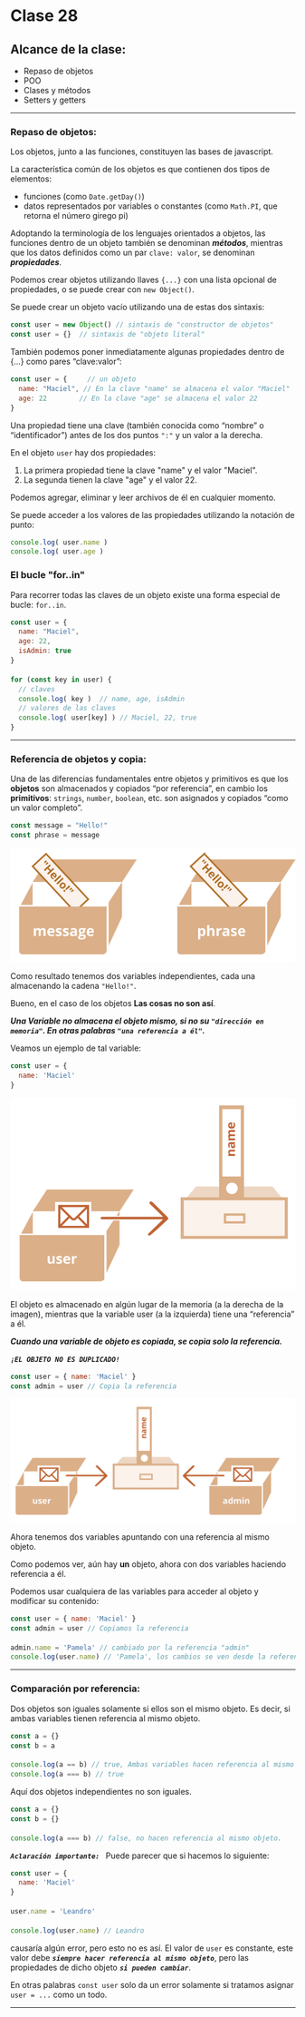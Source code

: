 # Clase 28

## Alcance de la clase:
  - Repaso de objetos
  - POO
  - Clases y métodos
  - Setters y getters

---

### Repaso de objetos: 

Los objetos, junto a las funciones, constituyen las bases de javascript.

La característica común de los objetos es que contienen dos tipos de elementos: 
 - funciones (como `Date.getDay()`)
 - datos representados por variables o constantes (como `Math.PI`, que retorna el número girego pi)

Adoptando la terminología de los lenguajes orientados a objetos, las funciones dentro de un objeto también se denominan **_métodos_**, mientras que los datos definidos como un par `clave: valor`, se denominan **_propiedades_**.

Podemos crear objetos utilizando llaves `{...}` con una lista opcional de propiedades, o se puede crear con `new Object()`.

Se puede crear un objeto vacío utilizando una de estas dos sintaxis:

```javascript
const user = new Object() // sintaxis de "constructor de objetos"
const user = {}  // sintaxis de "objeto literal"
```

También podemos poner inmediatamente algunas propiedades dentro de {...} como pares “clave:valor”:

```javascript
const user = {     // un objeto
  name: "Maciel", // En la clave "name" se almacena el valor "Maciel"
  age: 22        // En la clave "age" se almacena el valor 22
}
```

Una propiedad tiene una clave (también conocida como “nombre” o “identificador”) antes de los dos puntos `":"` y un valor a la derecha.

En el objeto `user` hay dos propiedades:

1. La primera propiedad tiene la clave "name" y el valor "Maciel".
2. La segunda tienen la clave "age" y el valor 22.

Podemos agregar, eliminar y leer archivos de él en cualquier momento.

Se puede acceder a los valores de las propiedades utilizando la notación de punto:

```javascript
console.log( user.name )
console.log( user.age )
```


### El bucle "for..in"

Para recorrer todas las claves de un objeto existe una forma especial de bucle: `for..in`.

```javascript
const user = {
  name: "Maciel",
  age: 22,
  isAdmin: true
}

for (const key in user) {
  // claves
  console.log( key )  // name, age, isAdmin
  // valores de las claves
  console.log( user[key] ) // Maciel, 22, true
}
```

---

### Referencia de objetos y copia:

Una de las diferencias fundamentales entre objetos y primitivos es que los **objetos** son almacenados y copiados “por referencia”, en cambio los **primitivos**: `strings`, `number`, `boolean`, etc. son asignados y copiados “como un valor completo”.

```javascript
const message = "Hello!"
const phrase = message
```

![Copia de una variable](./assets/variable-copy-value.svg)

Como resultado tenemos dos variables independientes, cada una almacenando la cadena `"Hello!"`.

Bueno, en el caso de los objetos **Las cosas no son así**.

**_Una Variable no almacena el objeto mismo, si no su `"dirección en memoria"`. En otras palabras `"una referencia a él"`._**

Veamos un ejemplo de tal variable:

```javascript
const user = {
  name: 'Maciel'
}
```

![Variable almacenada en un objeto](./assets/variable-contains-reference.svg)

El objeto es almacenado en algún lugar de la memoria (a la derecha de la imagen), mientras que la variable user (a la izquierda) tiene una “referencia” a él.

**_Cuando una variable de objeto es copiada, se copia solo la referencia._**

**_`¡EL OBJETO NO ES DUPLICADO!`_**


```javascript
const user = { name: 'Maciel' }
const admin = user // Copia la referencia
```

![Copia de una objeto](./assets/variable-copy-reference.svg)

Ahora tenemos dos variables apuntando con una referencia al mismo objeto.

Como podemos ver, aún hay **un** objeto, ahora con dos variables haciendo referencia a él.

Podemos usar cualquiera de las variables para acceder al objeto y modificar su contenido:

```javascript
const user = { name: 'Maciel' }
const admin = user // Copiamos la referencia

admin.name = 'Pamela' // cambiado por la referencia "admin"
console.log(user.name) // 'Pamela', los cambios se ven desde la referencia 'user'
```

---

### Comparación por referencia:

Dos objetos son iguales solamente si ellos son el mismo objeto. Es decir, si ambas variables tienen referencia al mismo objeto.

```javascript
const a = {}
const b = a

console.log(a == b) // true, Ambas variables hacen referencia al mismo objeto
console.log(a === b) // true
```
Aquí dos objetos independientes no son iguales.
```javascript
const a = {}
const b = {}

console.log(a === b) // false, no hacen referencia al mismo objeto.
```

**_`Aclaración importante: `_** Puede parecer que si hacemos lo siguiente: 
```javascript
const user = {
  name: 'Maciel'
}

user.name = 'Leandro'

console.log(user.name) // Leandro
```
causaría algún error, pero esto no es así. El valor de `user` es constante, este valor debe **_`siempre hacer referencia al mismo objeto`_**, pero las propiedades de dicho objeto **_`si pueden cambiar`_**.

En otras palabras `const user` solo da un error solamente si tratamos asignar `user = ...` como un todo.

---
